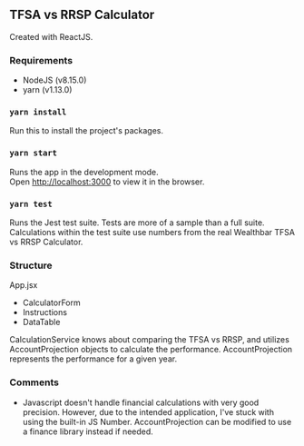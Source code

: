 ## TFSA vs RRSP Calculator

Created with ReactJS.

### Requirements
- NodeJS (v8.15.0)
- yarn (v1.13.0)

### `yarn install`

Run this to install the project's packages.
### `yarn start`

Runs the app in the development mode.<br>
Open [http://localhost:3000](http://localhost:3000) to view it in the browser.

### `yarn test`

Runs the Jest test suite. Tests are more of a sample than a full suite.
Calculations within the test suite use numbers from the real Wealthbar TFSA vs RRSP Calculator.

### Structure
App.jsx
 - CalculatorForm
 - Instructions
 - DataTable

CalculationService knows about comparing the TFSA vs RRSP, and utilizes
AccountProjection objects to calculate the performance. AccountProjection
represents the performance for a given year.

### Comments

- Javascript doesn't handle financial calculations with very good precision.
However, due to the intended application, I've stuck with using the built-in
JS Number. AccountProjection can be modified to use a finance library instead if needed.

